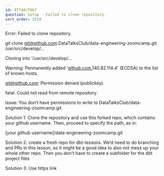 ```yaml
---
id: 87fddc59b7
question: Setup - Failed to clone repository.
sort_order: 2510
---
```


Error: Failed to clone repository.

git clone git@github.com:DataTalksClub/data-engineering-zoomcamp.git /usr/src/develop/…

Cloning into '/usr/src/develop/...

Warning: Permanently added '[github.com](http://github.com/),140.82.114.4' (ECDSA) to the list of known hosts.

git@github.com: Permission denied (publickey).

fatal: Could not read from remote repository.

Issue: You don’t have permissions to write to DataTalksClub/data-engineering-zoomcamp.git

Solution 1: Clone the repository and use this forked repo, which contains your github username. Then, proceed to specify the path, as in:

[your github username]/data-engineering-zoomcamp.git

Solution 2: create a fresh repo for dbt-lessons. We’d need to do branching and PRs in this lesson, so it might be a good idea to also not mess up your whole other repo. Then you don’t have to create a subfolder for the dbt project files

Solution 3: Use https link

